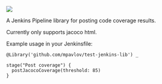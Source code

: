 ![](https://img.shields.io/badge/release-alpha-yellow.svg)

A Jenkins Pipeline library for posting code coverage results.

Currently only supports jacoco html.

Example usage in your Jenkinsfile:
```
@Library('github.com/mpavlov/test-jenkins-lib') _

stage("Post coverage") {
  postJacocoCoverage(threshold: 85)
}
```
